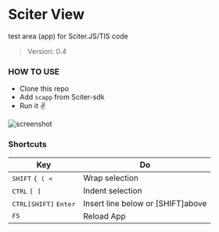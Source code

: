 # Sciter View

test area (app) for Sciter.JS/TIS code

> Version: 0.4

### HOW TO USE

- Clone this repo
- Add `scapp` from Sciter-sdk
- Run it ✌

![screenshot](https://user-images.githubusercontent.com/5108884/115338925-7b4ca700-a1ac-11eb-8ae3-ad4b8ffa4e6a.png)

### Shortcuts

| Key | Do |
| --- | --- |
| <kbd>SHIFT</kbd> <kbd>\{ \( \<</kbd> | Wrap selection |
| <kbd>CTRL</kbd> <kbd>\[ \]</kbd> | Indent selection |
| <kbd>CTRL[SHIFT]</kbd> <kbd>Enter</kbd> | Insert line below or [SHIFT]above |
| <kbd>F5</kbd> | Reload App |


